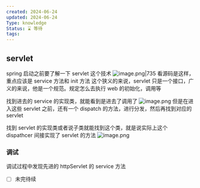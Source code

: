 ```yaml
---
created: 2024-06-24
updated: 2024-06-24
Type: knowledge
Status: ⌛️ 等待
tags:
---
```

## servlet

spring 启动之前要了解一下 servlet 这个技术
![image.png|735](https://obsidian-pic-1317906728.cos.ap-nanjing.myqcloud.com/obsidian/20240624110938.png)
看源码是这样，重点应该是 service 方法和 init 方法
这个狭义的来说，servlet 只是一个接口，广义的来说，他是一个规范。规定怎么去执行 web 的初始化，调用等

找到进去的 service 的实现类，就能看到是进去了调用了 ![image.png](https://obsidian-pic-1317906728.cos.ap-nanjing.myqcloud.com/obsidian/20240624113152.png)
但是在进入这些 servlet 之前，还有一个 dispatch 的方法，进行分发，然后再找到对应的 servlet

找到 servlet 的实现类或者说子类就能找到这个类，就是说实际上这个 dispathcer 间接实现了 servlet 的方法 ![image.png](https://obsidian-pic-1317906728.cos.ap-nanjing.myqcloud.com/obsidian/20240624113620.png)


### 调试
调试过程中发现先进的 httpServlet 的 service 方法
- [ ] 未完待续